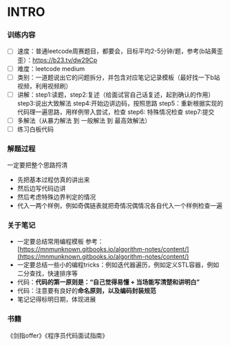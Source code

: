 # INTRO

### 训练内容

* [ ] 速度：普通leetcode周赛题目，都要会，目标平均2-5分钟/题，参考\(b站黄歪歪）：[https://b23.tv/dw29Cp  ](https://b23.tv/dw29Cp
  )
* [ ] 难度：leetcode medium
* [ ] 类别：一道题说出它的问题拆分，并包含对应笔记记录模板（最好找一下b站视频，利用视频刷）
* [ ] 讲解：step1:读题，step2:复述（给面试官自己话复述，起到确认的作用）step3:说出大致解法 step4:开始边讲边码，按照思路 step5：重新根据实现的代码理一遍思路，用样例带入尝试，检查 step6: 特殊情况检查 step7:提交
* [ ] 多解法（从暴力解法 到 一般解法 到 最高效解法）
* [ ] 练习白板代码

### 解题过程

一定要把整个思路捋清

* 先把基本过程仿真的讲出来
* 然后边写代码边讲
* 然后考虑特殊边界判定的情况
* 代入一两个样例，例如奇偶链表就把奇情况偶情况各自代入一个样例检查一遍

### 关于笔记

* 一定要总结常用编程模板 参考：[https://mnmunknown.gitbooks.io/algorithm-notes/content/](https://mnmunknown.gitbooks.io/algorithm-notes/content/)
* 一定要总结一些小的编程tricks：例如迭代器遍历，例如定义STL容器，例如二分查找，快速排序等
* 代码：**代码的第一原则是：“自己觉得易懂 + 当场能写清楚和讲明白”**
* 代码：注意要有良好的**命名原则，以及编码封装规范**
* 笔记记得标明日期，体现进展

### 书籍

《剑指offer》《程序员代码面试指南》



